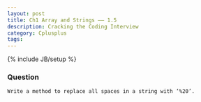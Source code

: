 ```yaml
---
layout: post
title: Ch1 Array and Strings —— 1.5
description: Cracking the Coding Interview
category: Cplusplus
tags:
---
```

{% include JB/setup %}

### Question

	Write a method to replace all spaces in a string with ‘%20’.
